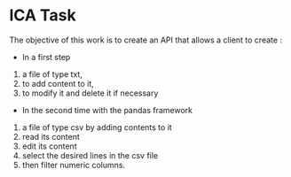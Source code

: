 # ICA Task

The objective of this work is to create an API that allows a client to create : 
- In a first step
1. a file of type txt, 
2. to add content to it, 
3. to modify it and delete it if necessary

- In the second time with the pandas framework
1. a file of type csv by adding contents to it
2. read its content
3. edit its content
4. select the desired lines in the csv file
5. then filter numeric columns.
 


